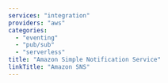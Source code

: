 ```yaml
---
services: "integration"
providers: "aws"
categories:
  - "eventing"
  - "pub/sub"
  - "serverless"
title: "Amazon Simple Notification Service"
linkTitle: "Amazon SNS"
---
```

